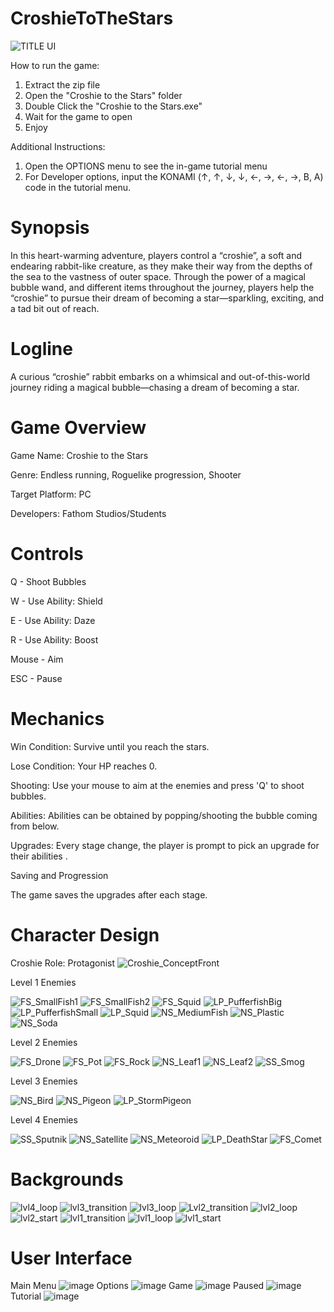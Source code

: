 # CroshieToTheStars
![TITLE UI](https://github.com/user-attachments/assets/8d498a87-e2cf-4f1f-acc0-48bf30b36e4c)

How to run the game:
1. Extract the zip file
2. Open the "Croshie to the Stars" folder
3. Double Click the "Croshie to the Stars.exe"
4. Wait for the game to open
5. Enjoy

Additional Instructions:
1. Open the OPTIONS menu to see the in-game tutorial menu
2. For Developer options, input the KONAMI (↑, ↑, ↓, ↓,  ←, →, ←, →, B, A) code in the tutorial menu.

# Synopsis
In this heart-warming adventure, players control a “croshie”, a soft and endearing rabbit-like creature, as they make their way from the depths of the sea to the vastness of outer space. Through the power of a magical bubble wand, and different items throughout the journey, players help the “croshie” to pursue their dream of becoming a star—sparkling, exciting, and a tad bit out of reach.
# Logline
A curious “croshie” rabbit embarks on a whimsical and out-of-this-world journey riding a magical bubble—chasing a dream of becoming a star.

# Game Overview
Game Name: Croshie to the Stars

Genre: Endless running, Roguelike progression, Shooter

Target Platform: PC

Developers: Fathom Studios/Students


# Controls

Q - Shoot Bubbles

W - Use Ability: Shield

E - Use Ability: Daze

R - Use Ability: Boost

Mouse - Aim

ESC - Pause

# Mechanics
Win Condition: Survive until you reach the stars.

Lose Condition: Your HP reaches 0.

Shooting: Use your mouse to aim at the enemies and press 'Q' to shoot bubbles.

Abilities: Abilities can be obtained by popping/shooting the bubble coming from below. 

Upgrades: Every stage change, the player is prompt to pick an upgrade for their abilities .


Saving and Progression

The game saves the upgrades after each stage.

# Character Design
Croshie
Role: Protagonist
![Croshie_ConceptFront](https://github.com/user-attachments/assets/2dc58fc6-fa05-46c9-a126-ee5727fc0a8b)

Level 1 Enemies

![FS_SmallFish1](https://github.com/user-attachments/assets/c936a886-6b33-48e0-8e90-68eca182d9c0)
![FS_SmallFish2](https://github.com/user-attachments/assets/0f5da4db-d474-4d67-8fd9-7ed7ad314570)
![FS_Squid](https://github.com/user-attachments/assets/027ca6a1-f107-428c-af2c-de83092b7e40)
![LP_PufferfishBig](https://github.com/user-attachments/assets/c94aff6a-48ef-426a-a164-9d311b067d9a)
![LP_PufferfishSmall](https://github.com/user-attachments/assets/d468032d-aace-406d-a154-3f2441c37a38)
![LP_Squid](https://github.com/user-attachments/assets/9c0cb1b9-47b1-47fa-a4d9-119ec9793fa8)
![NS_MediumFish](https://github.com/user-attachments/assets/cd1c6e38-8e4f-4d05-b76a-bd7e3785481b)
![NS_Plastic](https://github.com/user-attachments/assets/8cf99895-6599-456c-b145-2fa17c227551)
![NS_Soda](https://github.com/user-attachments/assets/1259d593-8053-4989-8292-eec15c7a7cbd)

Level 2 Enemies

![FS_Drone](https://github.com/user-attachments/assets/b0810130-562e-45a1-bc1e-c05779c0d9c4)
![FS_Pot](https://github.com/user-attachments/assets/febaea29-fcbe-4c24-82f5-9b11be2a6770)
![FS_Rock](https://github.com/user-attachments/assets/84e2b56e-4f33-463d-98cb-acda8d7e6e20)
![NS_Leaf1](https://github.com/user-attachments/assets/bf6d3e5b-edc6-4eab-8951-577e94307f48)
![NS_Leaf2](https://github.com/user-attachments/assets/a0c3592c-2755-4937-a466-f8953729b517)
![SS_Smog](https://github.com/user-attachments/assets/7646054a-d104-40cd-ba54-ff94d3688048)

Level 3 Enemies

![NS_Bird](https://github.com/user-attachments/assets/116694b2-7ebd-4909-83bf-01c3bfebf8f9)
![NS_Pigeon](https://github.com/user-attachments/assets/9a4e2eb7-9c4e-4af0-8f04-9fc5266ca4ca)
![LP_StormPigeon](https://github.com/user-attachments/assets/4f40c93b-383f-4189-af52-915d01da0a07)

Level 4 Enemies

![SS_Sputnik](https://github.com/user-attachments/assets/4a74027b-78b0-4fa2-9161-99782800ded7)
![NS_Satellite](https://github.com/user-attachments/assets/001089af-58d8-4192-8e11-9a8de8b3f28b)
![NS_Meteoroid](https://github.com/user-attachments/assets/0b63ebc8-03e8-42a9-bc8a-f941f0b6d684)
![LP_DeathStar](https://github.com/user-attachments/assets/f20040a9-c5a1-4bcb-b34a-cdfd57a39aa8)
![FS_Comet](https://github.com/user-attachments/assets/7e2ac26b-1729-4e55-bf1a-0b9531dffa28)


# Backgrounds

![lvl4_loop](https://github.com/user-attachments/assets/adeb5029-b466-4f86-9ddc-b73c639d4562)
![lvl3_transition](https://github.com/user-attachments/assets/92956079-a3fc-49b4-a9d8-e4c063c3c900)
![lvl3_loop](https://github.com/user-attachments/assets/40cd4d63-a8f2-4b74-b19e-14bf910e586b)
![Lvl2_transition](https://github.com/user-attachments/assets/2d7efc74-aa7b-42bc-a5c9-fe172778dbee)
![lvl2_loop](https://github.com/user-attachments/assets/102006b6-8671-475c-a967-b8a02b7a90c9)
![lvl2_start](https://github.com/user-attachments/assets/e10b13b8-3a61-4a24-a5c4-bff0381aab4d)
![lvl1_transition](https://github.com/user-attachments/assets/eae75180-2b5d-4c7d-83ad-1a181e4bea70)
![lvl1_loop](https://github.com/user-attachments/assets/06a35d05-00b0-4f0a-a519-ccb5875f9265)
![lvl1_start](https://github.com/user-attachments/assets/61b18201-d578-4e96-9867-ce9b9a72c5ae)

# User Interface
Main Menu
![image](https://github.com/user-attachments/assets/966fbfd5-0e59-4ed4-bd6c-b72b2f920e03)
Options
![image](https://github.com/user-attachments/assets/a612b890-c724-4822-a3fc-4517f75bf97a)
Game
![image](https://github.com/user-attachments/assets/a772d537-a2ac-4ea2-9833-e330d76b29c3)
Paused
![image](https://github.com/user-attachments/assets/cb6df0ed-3f69-4cf9-ae50-e981c7e202af)
Tutorial
![image](https://github.com/user-attachments/assets/527eb085-25c8-430a-847f-018bb0d65322)
